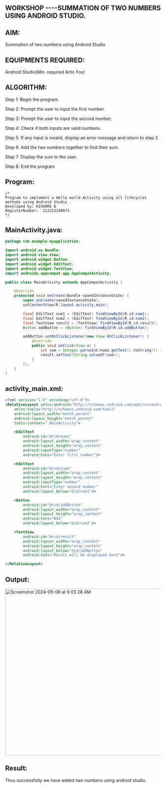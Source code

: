 ## WORKSHOP ----SUMMATION OF TWO NUMBERS USING ANDROID STUDIO.


## AIM:
Summation of two numbers using Android Studio


## EQUIPMENTS REQUIRED:

Android Studio(Min. required Artic Fox)


## ALGORITHM:

Step 1: Begin the program. 

Step 2: Prompt the user to input the first number. 

Step 3: Prompt the user to input the second number. 

Step 4: Check if both inputs are valid numbers. 

Step 5: If any input is invalid, display an error message and return to step 2. 

Step 6: Add the two numbers together to find their sum. 

Step 7: Display the sum to the user. 

Step 8: End the program

## Program:
 ```
/*
Program to implement a Hello world Activity using all lifecycles methods using Android Studio .
Developed by: KISHORE B
RegisterNumber:  212223240073
*/
```

## MainActivity.java:

```java
package com.example.myapplication;

import android.os.Bundle;
import android.view.View;
import android.widget.Button;
import android.widget.EditText;
import android.widget.TextView;
import androidx.appcompat.app.AppCompatActivity;

public class MainActivity extends AppCompatActivity {

    @Override
    protected void onCreate(Bundle savedInstanceState) {
        super.onCreate(savedInstanceState);
        setContentView(R.layout.activity_main);

        final EditText num1 = (EditText) findViewById(R.id.num1);
        final EditText num2 = (EditText) findViewById(R.id.num2);
        final TextView result = (TextView) findViewById(R.id.result);
        Button addButton = (Button) findViewById(R.id.addButton);

        addButton.setOnClickListener(new View.OnClickListener() {
            @Override
            public void onClick(View v) {
                int sum = Integer.parseInt(num1.getText().toString()) + Integer.parseInt(num2.getText().toString());
                result.setText(String.valueOf(sum));
            }
        });
    }
}
```




## activity_main.xml:

```xml
<?xml version="1.0" encoding="utf-8"?>
<RelativeLayout xmlns:android="http://schemas.android.com/apk/res/android"
    xmlns:tools="http://schemas.android.com/tools"
    android:layout_width="match_parent"
    android:layout_height="match_parent"
    tools:context=".MainActivity">

    <EditText
        android:id="@+id/num1"
        android:layout_width="wrap_content"
        android:layout_height="wrap_content"
        android:inputType="number"
        android:hint="Enter first number"/>

    <EditText
        android:id="@+id/num2"
        android:layout_width="wrap_content"
        android:layout_height="wrap_content"
        android:inputType="number"
        android:hint="Enter second number"
        android:layout_below="@id/num1"/>

    <Button
        android:id="@+id/addButton"
        android:layout_width="wrap_content"
        android:layout_height="wrap_content"
        android:text="Add"
        android:layout_below="@id/num2"/>

    <TextView
        android:id="@+id/result"
        android:layout_width="wrap_content"
        android:layout_height="wrap_content"
        android:layout_below="@id/addButton"
        android:text="Result will be displayed here"/>

</RelativeLayout>
```

## Output:

<img width="540" alt="Screenshot 2024-05-06 at 9 03 28 AM" src="https://github.com/gauthamkrishna7/WORKSHOP_SUMMATION/assets/141175025/fb3d6fa3-0fcc-4b85-bba9-bf3d43656454">



## Result:

Thus successfully we have added two numbers using android studio.

